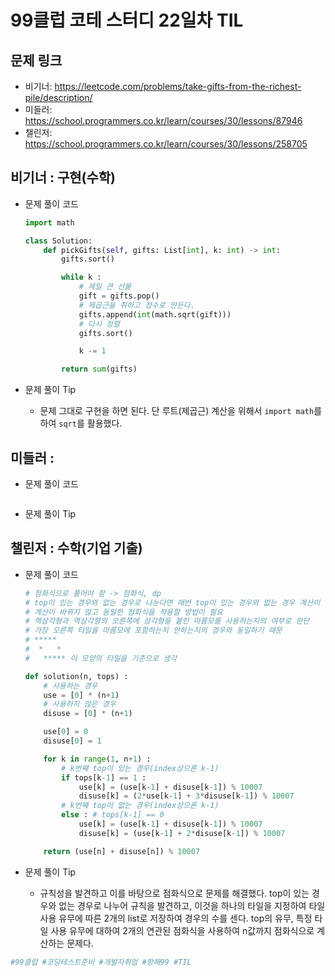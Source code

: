 # 99클럽 코테 스터디 22일차 TIL

## 문제 링크
- 비기너: https://leetcode.com/problems/take-gifts-from-the-richest-pile/description/
- 미들러: https://school.programmers.co.kr/learn/courses/30/lessons/87946
- 챌린저: https://school.programmers.co.kr/learn/courses/30/lessons/258705


## 비기너 : 구현(수학)

* 문제 풀이 코드

    ```python
    import math

    class Solution:
        def pickGifts(self, gifts: List[int], k: int) -> int:
            gifts.sort()

            while k :
                # 제일 큰 선물
                gift = gifts.pop()
                # 제곱근을 취하고 정수로 만든다.
                gifts.append(int(math.sqrt(gift)))
                # 다시 정렬
                gifts.sort()

                k -= 1

            return sum(gifts)
    ```

* 문제 풀이 Tip
    * 문제 그대로 구현을 하면 된다. 단 루트(제곱근) 계산을 위해서 `import math`를 하여 `sqrt`를 활용했다.



## 미들러 : 

* 문제 풀이 코드

    ```python

    ```

* 문제 풀이 Tip



## 챌린저 : 수학(기업 기출)

* 문제 풀이 코드

    ```python
    # 점화식으로 풀어야 함 -> 점화식, dp
    # top이 있는 경우와 없는 경우로 나눈다면 매번 top이 있는 경우와 없는 경우 계산이 바뀜
    # 계산이 바뀌지 않고 동일한 점화식을 적용할 방법이 필요
    # 역삼각형과 역삼각형의 오른쪽에 삼각형을 붙인 마름모를 사용하는지의 여부로 판단
    # 가장 오른쪽 타일을 마름모에 포함하는지 안하는지의 경우와 동일하기 때문
    # *****
    #  *   *
    #   ***** 이 모양의 타일을 기준으로 생각

    def solution(n, tops) :
        # 사용하는 경우
        use = [0] * (n+1)
        # 사용하지 않은 경우
        disuse = [0] * (n+1)

        use[0] = 0
        disuse[0] = 1

        for k in range(1, n+1) :
            # k번째 top이 있는 경우(index상으론 k-1)
            if tops[k-1] == 1 :
                use[k] = (use[k-1] + disuse[k-1]) % 10007
                disuse[k] = (2*use[k-1] + 3*disuse[k-1]) % 10007
            # k번째 top이 없는 경우(index상으론 k-1)
            else : # tops[k-1] == 0
                use[k] = (use[k-1] + disuse[k-1]) % 10007
                disuse[k] = (use[k-1] + 2*disuse[k-1]) % 10007

        return (use[n] + disuse[n]) % 10007
    ```

* 문제 풀이 Tip
    * 규칙성을 발견하고 이를 바탕으로 점화식으로 문제를 해결했다. top이 있는 경우와 없는 경우로 나누어 규칙을 발견하고, 이것을 하나의 타일을 지정하여 타일 사용 유무에 따른 2개의 list로 저장하여 경우의 수를 센다. top의 유무, 특정 타일 사용 유무에 대하여 2개의 연관된 점화식을 사용하여 n값까지 점화식으로 계산하는 문제다.



```python
#99클럽 #코딩테스트준비 #개발자취업 #항해99 #TIL
```